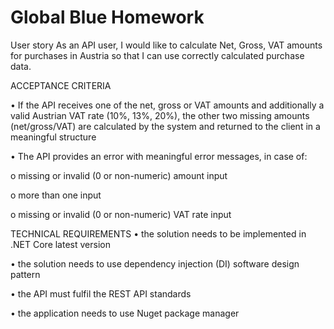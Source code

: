 # Global Blue Homework

User story
As an API user, I would like to calculate Net, Gross, VAT amounts for purchases in Austria so that I can use correctly calculated purchase data.

ACCEPTANCE CRITERIA

• If the API receives one of the net, gross or VAT amounts and additionally a valid Austrian VAT rate (10%, 13%, 20%), the other two missing amounts (net/gross/VAT) are calculated by the system and returned to the client in a meaningful structure


• The API provides an error with meaningful error messages, in case of:

o missing or invalid (0 or non-numeric) amount input

o more than one input

o missing or invalid (0 or non-numeric) VAT rate input


TECHNICAL REQUIREMENTS
• the solution needs to be implemented in .NET Core latest version

• the solution needs to use dependency injection (DI) software design pattern

• the API must fulfil the REST API standards

• the application needs to use Nuget package manager
